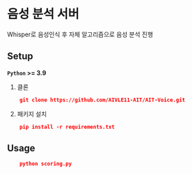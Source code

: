 # 음성 분석 서버
Whisper로 음성인식 후 자체 알고리즘으로 음성 분석 진행

## Setup
**`Python` >= 3.9**

1. 클론
```Json
    git clone https://github.com/AIVLE11-AIT/AIT-Voice.git
```

2. 패키지 설치
```Json
    pip install -r requirements.txt
```

## Usage
```Json
    python scoring.py
```
